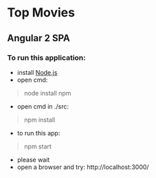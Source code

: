 # Top Movies
## Angular 2 SPA

### To run this application:
- install [Node.js](https://nodejs.org/en/)
- open cmd:
> node install npm
- open cmd in ./src:
> npm install
- to run this app:
> npm start
- please wait
- open a browser and try: http://localhost:3000/
